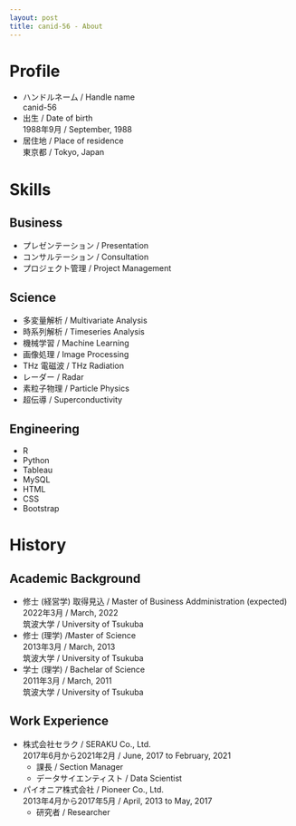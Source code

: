 ```yaml
---
layout: post
title: canid-56 - About
---
```


# Profile

- ハンドルネーム / Handle name   
    canid-56  
- 出生 / Date of birth  
    1988年9月 / September, 1988  
- 居住地 / Place of residence  
    東京都 / Tokyo, Japan

# Skills

## Business

- プレゼンテーション / Presentation  
- コンサルテーション / Consultation  
- プロジェクト管理 / Project Management  

## Science

- 多変量解析 / Multivariate Analysis  
- 時系列解析 / Timeseries Analysis  
- 機械学習 / Machine Learning  
- 画像処理 / Image Processing  
- THz 電磁波 / THz Radiation  
- レーダー / Radar  
- 素粒子物理 / Particle Physics  
- 超伝導 / Superconductivity  

## Engineering

- R  
- Python  
- Tableau  
- MySQL  
- HTML  
- CSS  
- Bootstrap  

# History

## Academic Background

- 修士 (経営学) 取得見込 / Master of Business Addministration (expected)   
    2022年3月 / March, 2022  
    筑波大学 / University of Tsukuba  
- 修士 (理学) /Master of Science  
    2013年3月 / March, 2013  
    筑波大学 / University of Tsukuba  
- 学士 (理学) / Bachelar of Science  
    2011年3月 / March, 2011  
    筑波大学 / University of Tsukuba  

## Work Experience

- 株式会社セラク / SERAKU Co., Ltd.  
    2017年6月から2021年2月 / June, 2017 to February, 2021
    + 課長 / Section Manager  
    + データサイエンティスト / Data Scientist  
- パイオニア株式会社 / Pioneer Co., Ltd.  
    2013年4月から2017年5月 / April, 2013 to May, 2017  
    + 研究者 / Researcher  

<!-- # Achievements -->

<!-- ## Publish -->

<!-- ## Presentation -->

<!-- ## Prise -->
